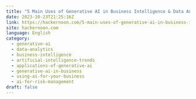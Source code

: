 ```yaml
---
title: "5 Main Uses of Generative AI in Business Intelligence & Data Analytics"
date: 2023-10-23T21:25:16Z
link: https://hackernoon.com/5-main-uses-of-generative-ai-in-business-intelligence-and-data-analytics?source=rss&utm_medium=RSS&utm_source=news.12bit.vn
site: hackernoon.com
language: English
category:
  - generative-ai
  - data-analytics
  - business-intelligence
  - artificial-intelligence-trends
  - applications-of-generative-ai
  - generative-ai-in-business
  - using-ai-for-your-business
  - ai-for-risk-management
draft: false
---
```

